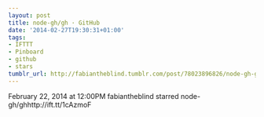 ```yaml
---
layout: post
title: node-gh/gh · GitHub
date: '2014-02-27T19:30:31+01:00'
tags:
- IFTTT
- Pinboard
- github
- stars
tumblr_url: http://fabiantheblind.tumblr.com/post/78023896826/node-gh-gh-github
---
```

February 22, 2014 at 12:00PM
fabiantheblind starred node-gh/ghhttp://ift.tt/1cAzmoF
